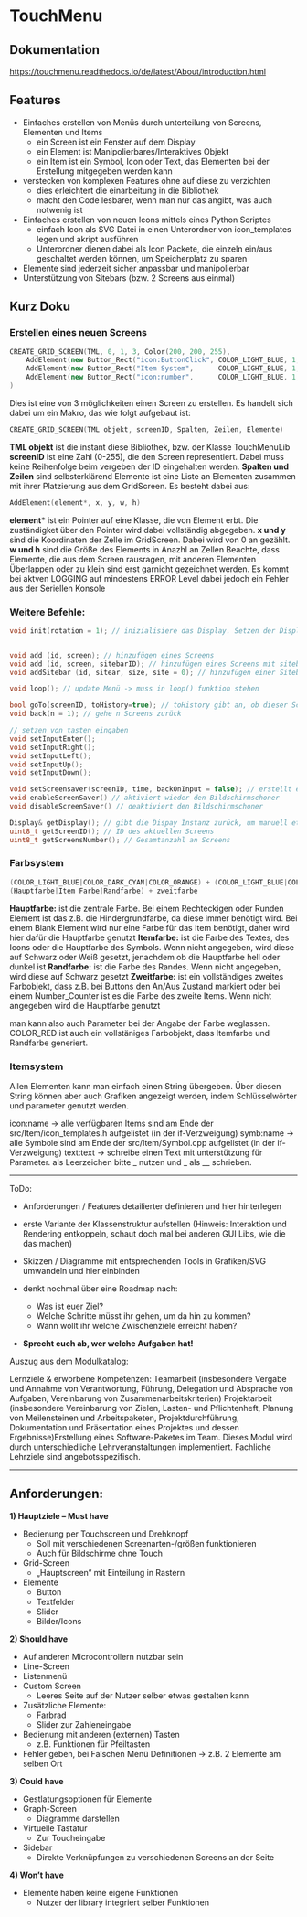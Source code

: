 # TouchMenu

## Dokumentation

https://touchmenu.readthedocs.io/de/latest/About/introduction.html

## Features
* Einfaches erstellen von Menüs durch unterteilung von Screens, Elementen und Items
    * ein Screen ist ein Fenster auf dem Display
    * ein Element ist Manipolierbares/Interaktives Objekt
    * ein Item ist ein Symbol, Icon oder Text, das Elementen bei der Erstellung mitgegeben werden kann
* verstecken von komplexen Features ohne auf diese zu verzichten
    * dies erleichtert die einarbeitung in die Bibliothek
    * macht den Code lesbarer, wenn man nur das angibt, was auch notwenig ist
* Einfaches erstellen von neuen Icons mittels eines Python Scriptes
    * einfach Icon als SVG Datei in einen Unterordner von icon_templates legen und akript ausführen
    * Unterordner dienen dabei als Icon Packete, die einzeln ein/aus geschaltet werden können, um Speicherplatz zu sparen
* Elemente sind jederzeit sicher anpassbar und manipolierbar
* Unterstützung von Sitebars (bzw. 2 Screens aus einmal)


## Kurz Doku
### Erstellen eines neuen Screens
```C++
CREATE_GRID_SCREEN(TML, 0, 1, 3, Color(200, 200, 255),
    AddElement(new Button_Rect("icon:ButtonClick", COLOR_LIGHT_BLUE, 1, 1, TML_goTo(TML, 1)), 0, 0, 1, 1),
    AddElement(new Button_Rect("Item System",      COLOR_LIGHT_BLUE, 1, 1, TML_goTo(TML, 4)), 0, 1, 1, 1),
    AddElement(new Button_Rect("icon:number",      COLOR_LIGHT_BLUE, 1, 1, TML_goTo(TML, 1)), 0, 2, 1, 1)
)
```
Dies ist eine von 3 möglichkeiten einen Screen zu erstellen. Es handelt sich dabei um ein Makro, das wie folgt aufgebaut ist:
```C++
CREATE_GRID_SCREEN(TML objekt, screenID, Spalten, Zeilen, Elemente)
```
**TML objekt** ist die instant diese Bibliothek, bzw. der Klasse TouchMenuLib
**screenID** ist eine Zahl (0-255), die den Screen representiert. Dabei muss keine Reihenfolge beim vergeben der ID eingehalten werden.
**Spalten und Zeilen** sind selbsterklärend
Elemente ist eine Liste an Elementen zusammen mit ihrer Platzierung aus dem GridScreen. Es besteht dabei aus:
```C++
AddElement(element*, x, y, w, h)
```
**element*** ist ein Pointer auf eine Klasse, die von Element erbt. Die zuständigket über den Pointer wird dabei vollständig abgegeben.
**x und y** sind die Koordinaten der Zelle im GridScreen. Dabei wird von 0 an gezählt.
**w und h** sind die Größe des Elements in Anazhl an Zellen
Beachte, dass Elemente, die aus dem Screen rausragen, mit anderen Elementen Überlappen oder zu klein sind erst garnicht gezeichnet werden. Es kommt bei aktven LOGGING auf mindestens ERROR Level dabei jedoch ein Fehler aus der Seriellen Konsole

### Weitere Befehle:
```C++
void init(rotation = 1); // inizialisiere das Display. Setzen der Display Drehung (0=0°, 1=90°, 2=180°, 3=270°)


void add (id, screen); // hinzufügen eines Screens
void add (id, screen, sitebarID); // hinzufügen eines Screens mit sitebar
void addSitebar (id, sitear, size, site = 0); // hinzufügen einer Sitebar. size ist Beite in px, size ist der Rand, an dem die Sitebar angedockt ist (0=Oben, 1=Rechts, 2=Unten, 3=Links)

void loop(); // update Menü -> muss in loop() funktion stehen

bool goTo(screenID, toHistory=true); // toHistory gibt an, ob dieser Schritt in für ein späteres back() gespeichert werden soll. Die Funktion gibt zurück, ob der Screenwechel erfolgreich war
void back(n = 1); // gehe n Screens zurück

// setzen von tasten eingaben
void setInputEnter();
void setInputRight();
void setInputLeft();
void setInputUp();
void setInputDown();

void setScreensaver(screenID, time, backOnInput = false); // erstellt einen Bildschirmschoner, der nach time ms aktibiert wird. backOnInput gibt an, ob bei einem Input direkt zurück auf den Vorherigen Screen gewechselt werden soll
void enableScreenSaver() // aktiviert wieder den Bildschirmschoner
void disableScreenSaver() // deaktiviert den Bildschirmschoner

Display& getDisplay(); // gibt die Dispay Instanz zurück, um manuell etwas mit dem Display anzustellen
uint8_t getScreenID(); // ID des aktuellen Screens
uint8_t getScreensNumber(); // Gesamtanzahl an Screens
```
### Farbsystem
```C++
(COLOR_LIGHT_BLUE|COLOR_DARK_CYAN|COLOR_ORANGE) + (COLOR_LIGHT_BLUE|COLOR_LIGHT_CYAN|COLOR_RED)
(Hauptfarbe|Item Farbe|Randfarbe) + zweitfarbe
```
**Hauptfarbe:** ist die zentrale Farbe. Bei einem Rechteckigen oder Runden Element ist das z.B. die Hindergrundfarbe, da diese immer benötigt wird. Bei einem Blank Element wird nur eine Farbe für das Item benötigt, daher wird hier dafür die Hauptfarbe genutzt
**Itemfarbe:** ist die Farbe des Textes, des Icons oder die Hauptfarbe des Symbols. Wenn nicht angegeben, wird diese auf Schwarz oder Weiß gesetzt, jenachdem ob die Hauptfarbe hell oder dunkel ist
**Randfarbe:** ist die Farbe des Randes. Wenn nicht angegeben, wird diese auf Schwarz gesetzt
**Zweitfarbe:** ist ein vollständiges zweites Farbobjekt, dass z.B. bei Buttons den An/Aus Zustand markiert oder bei einem Number_Counter ist es die Farbe des zweite Items. Wenn nicht angegeben wird die Hauptfarbe genutzt

man kann also auch Parameter bei der Angabe der Farbe weglassen. COLOR_RED ist auch ein vollstäniges Farbobjekt, dass Itemfarbe und Randfarbe generiert.

### Itemsystem
Allen Elementen kann man einfach einen String übergeben.
Über diesen String können aber auch Grafiken angezeigt werden, indem Schlüsselwörter und parameter genutzt werden.

icon:name -> alle verfügbaren Items sind am Ende der src/Item/icon_templates.h aufgelistet (in der if-Verzweigung)
symb:name -> alle Symbole sind am Ende der src/Item/Symbol.cpp aufgelistet (in der if-Verzweigung)
text:text -> schreibe einen Text mit unterstützung für Parameter. als Leerzeichen bitte _ nutzen und _ als __ schrieben.


----



ToDo:
- Anforderungen / Features detailierter definieren und hier hinterlegen
- erste Variante der Klassenstruktur aufstellen (Hinweis: Interaktion und Rendering entkoppeln, schaut doch mal bei anderen GUI Libs, wie die das machen)
- Skizzen / Diagramme mit entsprechenden Tools in Grafiken/SVG umwandeln und hier einbinden
- denkt nochmal über eine Roadmap nach: 
  - Was ist euer Ziel? 
  - Welche Schritte müsst ihr gehen, um da hin zu kommen? 
  - Wann wollt ihr welche Zwischenziele erreicht haben?

- **Sprecht euch ab, wer welche Aufgaben hat!**

Auszug aus dem Modulkatalog:

Lernziele & erworbene Kompetenzen:
Teamarbeit (insbesondere Vergabe und Annahme von Verantwortung, Führung, Delegation und Absprache von Aufgaben,
Vereinbarung von Zusammenarbeitskriterien) Projektarbeit (insbesondere Vereinbarung von Zielen, Lasten-
und Pflichtenheft, Planung von Meilensteinen und Arbeitspaketen, Projektdurchführung, Dokumentation und
Präsentation eines Projektes und dessen Ergebnisse)Erstellung eines Software-Paketes im Team. Dieses Modul
wird durch unterschiedliche Lehrveranstaltungen implementiert. Fachliche Lehrziele sind angebotsspezifisch.


------

## Anforderungen:

**1) Hauptziele – Must have**
- Bedienung per Touchscreen und Drehknopf
    - Soll mit verschiedenen Screenarten-/größen funktionieren
    - Auch für Bildschirme ohne Touch 
- Grid-Screen
    - „Hauptscreen“ mit Einteilung in Rastern
- Elemente 
   - Button
   - Textfelder
   - Slider
   - Bilder/Icons 

**2)	Should have**

- Auf anderen Microcontrollern nutzbar sein
- Line-Screen
- Listenmenü
- Custom Screen
    - Leeres Seite auf der Nutzer selber etwas gestalten kann
- Zusätzliche Elemente:
    - Farbrad
    - Slider zur Zahleneingabe
- Bedienung mit anderen (externen) Tasten
    - z.B. Funktionen für Pfeiltasten
- Fehler geben, bei Falschen Menü Definitionen -> z.B. 2 Elemente am selben Ort

**3)	Could have**

- Gestlatungsoptionen für Elemente
- Graph-Screen
    - Diagramme darstellen 
- Virtuelle Tastatur
    - Zur Toucheingabe 
- Sidebar
    - Direkte Verknüpfungen zu verschiedenen Screens an der Seite


**4)	 Won’t have**

- Elemente haben keine eigene Funktionen 
    - Nutzer der library integriert selber Funktionen 
